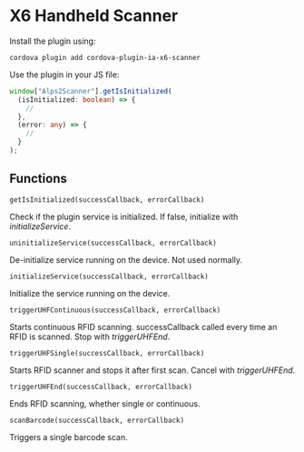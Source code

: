 # X6 Handheld Scanner

Install the plugin using:

```
cordova plugin add cordova-plugin-ia-x6-scanner
```

Use the plugin in your JS file:

```typescript
window["Alps2Scanner"].getIsInitialized(
  (isInitialized: boolean) => {
    //
  },
  (error: any) => {
    //
  }
);
```

## Functions

`getIsInitialized(successCallback, errorCallback)`

Check if the plugin service is initialized. If false, initialize with _initializeService_.

`uninitializeService(successCallback, errorCallback)`

De-initialize service running on the device. Not used normally.

`initializeService(successCallback, errorCallback)`

Initialize the service running on the device.

`triggerUHFContinuous(successCallback, errorCallback)`

Starts continuous RFID scanning. successCallback called every time an RFID is scanned. Stop with _triggerUHFEnd_.

`triggerUHFSingle(successCallback, errorCallback)`

Starts RFID scanner and stops it after first scan. Cancel with _triggerUHFEnd_.

`triggerUHFEnd(successCallback, errorCallback)`

Ends RFID scanning, whether single or continuous.

`scanBarcode(successCallback, errorCallback)`

Triggers a single barcode scan.
